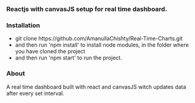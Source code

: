 ### Reactjs with canvasJS setup for real time dashboard.

### Installation
<ul>
<li>git clone https://github.com/AmanullaChishty/Real-Time-Charts.git</li>
<li>and then run 'npm install' to install node modules, in the folder where you have cloned the project</li>
<li>and then run 'npm start' to run the project.</li>
</ul>

### About
A real time dashboard built with react and canvasJS witch updates data after every set interval.<br/>
